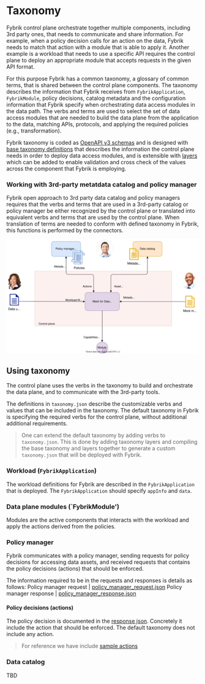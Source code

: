 # Taxonomy

Fybrik control plane orchestrate together multiple components, including 3rd party ones, that needs to communicate and share information. 
For example, when a policy decision calls for an action on the data, Fybrik needs to match that action with a module that is able to apply it. Another example is a workload that needs to use a specific API requires the control plane to deploy an appropriate module that accepts requests in the given API format.

For this purpose Fybrik has a common taxonomy, a glossary of common terms, that is shared between the control plane components.
The taxonomy describes the information that Fybrik receives from `FybrikApplication`, `FybrikModule`, policy decisions, catalog metadata and the configuration information that Fybrik specify when orchestrating data access modules in the data path.
The verbs and terms are used to select the set of data access modules that are needed to build the data plane from the application to the data, matching APIs, protocols, and applying the required policies (e.g., transformation).

Fybrik taxonomy is coded as [OpenAPI v3 schemas](https://github.com/OAI/OpenAPI-Specification/blob/main/versions/3.0.0.md#schemaObject) and is designed with [base taxonomy definitions](https://github.com/fybrik/fybrik/blob/master/config/taxonomy/objects/taxonomy.json) that describes the information the control plane needs in order to deploy data access modules, and is extensible with [layers](https://github.com/fybrik/fybrik/tree/master/config/taxonomy/example) which can be added to enable validation and cross check of the values across the component that Fybrik is employing.

### Working with 3rd-party metatdata catalog and policy manager
Fybrik open approach to 3rd party data catalog and policy managers requires that the verbs and terms that are used in a 3rd-party catalog or policy manager be either recognized by the control plane or translated into equivalent verbs and terms that are used by the control plane. 
When translation of terms are needed to conform with defined taxonomy in Fybrik, this functions is performed by the connectors.

![Taxonomy](../static/m4d-taxonomy.svg)

## Using taxonomy

The control plane uses the verbs in the taxonomy to build and orchestrate the data plane, and to communicate with the 3rd-party tools.

The definitions in `taxonomy.json` describe the customizable verbs and values that can be included in the taxonomy. The default taxonomy in Fybrik is specifying the required verbs for the control plane, without additional additional requirements.
> One can extend the default taxonomy by adding verbs to `taxonomy.json`. This is done by adding taxonomy layers and compiling the base taxonomy and layers together to generate a custom `taxonomy.json` that will be deployed with Fybrik. 

### Workload (`FybrikApplication`)

The workload definitions for Fybrik are described in the `FybrikApplication` that is deployed.
The `FybrikApplication` should specify `appInfo` and `data`.

### Data plane modules (`FybrikModule')

Modules are the active components that interacts with the workload and apply the actions derived from the policies.

### Policy manager

Fybrik communicates with a policy manager, sending requests for policy decisions for accessing data assets, and received requests that contains the policy decisions (actions) that should be enforced.

The information required to be in the requests and responses is details as follows:
Policy manager request | [policy_manager_request.json](https://github.com/fybrik/fybrik/blob/master/config/taxonomy/objects/policy_manager_request.json)
Policy manager response | [policy_manager_response.json](https://github.com/fybrik/fybrik/blob/master/config/taxonomy/objects/policy_manager_response.json)

#### Policy decisions (actions)

The policy decision is documented in the [response json](https://github.com/fybrik/fybrik/blob/master/config/taxonomy/objects/policy_manager_response.json).
Concretely it include the action that should be enforced. The default taxonomy does not include any action.
> For reference we have include [sample actions](https://github.com/fybrik/fybrik/blob/master/config/taxonomy/example/module/actions.yaml)
> 
### Data catalog

TBD



